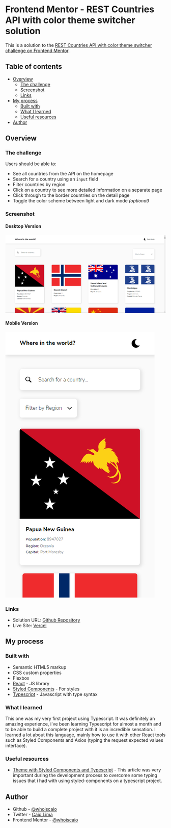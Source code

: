 # Frontend Mentor - REST Countries API with color theme switcher solution

This is a solution to the [REST Countries API with color theme switcher challenge on Frontend Mentor](https://www.frontendmentor.io/challenges/rest-countries-api-with-color-theme-switcher-5cacc469fec04111f7b848ca).

## Table of contents

- [Overview](#overview)
  - [The challenge](#the-challenge)
  - [Screenshot](#screenshot)
  - [Links](#links)
- [My process](#my-process)
  - [Built with](#built-with)
  - [What I learned](#what-i-learned)
  - [Useful resources](#useful-resources)
- [Author](#author)

## Overview

### The challenge

Users should be able to:

- See all countries from the API on the homepage
- Search for a country using an `input` field
- Filter countries by region
- Click on a country to see more detailed information on a separate page
- Click through to the border countries on the detail page
- Toggle the color scheme between light and dark mode *(optional)*

### Screenshot

#### Desktop Version

![](./.github/desktop-screenshot.png)

#### Mobile Version

![](./.github/mobile-screenshot.png)

### Links

- Solution URL: [Github Repository](https://github.com/whoiscaio/country-finder)
- Live Site: [Vercel](https://country-finder-five.vercel.app/)

## My process

### Built with

- Semantic HTML5 markup
- CSS custom properties
- Flexbox
- [React](https://reactjs.org/) - JS library
- [Styled Components](https://styled-components.com/) - For styles
- [Typescript](https://www.typescriptlang.org/) - Javascript with type syntax

### What I learned

This one was my very first project using Typescript. It was definitely an amazing experience, i've been learning Typescript for almost a month and to be able to build a complete project with it is an incredible sensation. I learned a lot about this language, mainly how to use it with other React tools such as Styled Components and Axios (typing the request expected values interface).

### Useful resources

- [Theme with Styled Components and Typescript](https://medium.com/rbi-tech/theme-with-styled-components-and-typescript-209244ec15a3) - This article was very important during the development process to overcome some typing issues that i had with using styled-components on a typescript project.

## Author

- Github - [@whoiscaio](https://www.github.com/whoiscaio)
- Twitter - [Caio Lima](https://www.linkedin.com/in/lima-caio)
- Frontend Mentor - [@whoiscaio](https://www.frontendmentor.io/profile/whoiscaio)
